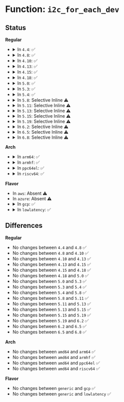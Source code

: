 # Function: <code>i2c_for_each_dev</code>

## Status
<b>Regular</b>
<ul>
<li>
<details>
<summary>In <code>4.4</code>: ✅</summary>

```c
int i2c_for_each_dev(void *data, int (*fn)(struct device *, void *));
```

**Collision:** Unique Global

**Inline:** No

**Transformation:** False

**Instances:**

```
In drivers/i2c/i2c-core.c (ffffffff81679440)
Location: drivers/i2c/i2c-core.c:1844
Inline: False
Direct callers:
  - drivers/i2c/i2c-dev.c:i2c_dev_exit
  - drivers/i2c/i2c-dev.c:i2c_dev_init
```
**Symbols:**

```
ffffffff81679440-ffffffff81679487: i2c_for_each_dev (STB_GLOBAL)
```
</details>
</li>
<li>
<details>
<summary>In <code>4.8</code>: ✅</summary>

```c
int i2c_for_each_dev(void *data, int (*fn)(struct device *, void *));
```

**Collision:** Unique Global

**Inline:** No

**Transformation:** False

**Instances:**

```
In drivers/i2c/i2c-core.c (ffffffff816dab80)
Location: drivers/i2c/i2c-core.c:2041
Inline: False
Direct callers:
  - drivers/i2c/i2c-dev.c:i2c_dev_exit
  - drivers/i2c/i2c-dev.c:i2c_dev_init
```
**Symbols:**

```
ffffffff816dab80-ffffffff816dabc7: i2c_for_each_dev (STB_GLOBAL)
```
</details>
</li>
<li>
<details>
<summary>In <code>4.10</code>: ✅</summary>

```c
int i2c_for_each_dev(void *data, int (*fn)(struct device *, void *));
```

**Collision:** Unique Global

**Inline:** No

**Transformation:** False

**Instances:**

```
In drivers/i2c/i2c-core.c (ffffffff8170ae70)
Location: drivers/i2c/i2c-core.c:2326
Inline: False
Direct callers:
  - drivers/i2c/i2c-dev.c:i2c_dev_exit
  - drivers/i2c/i2c-dev.c:i2c_dev_init
```
**Symbols:**

```
ffffffff8170ae70-ffffffff8170aeb7: i2c_for_each_dev (STB_GLOBAL)
```
</details>
</li>
<li>
<details>
<summary>In <code>4.13</code>: ✅</summary>

```c
int i2c_for_each_dev(void *data, int (*fn)(struct device *, void *));
```

**Collision:** Unique Global

**Inline:** No

**Transformation:** False

**Instances:**

```
In drivers/i2c/i2c-core-base.c (ffffffff8171f770)
Location: drivers/i2c/i2c-core-base.c:1568
Inline: False
Direct callers:
  - drivers/i2c/i2c-dev.c:i2c_dev_exit
  - drivers/i2c/i2c-dev.c:i2c_dev_init
```
**Symbols:**

```
ffffffff8171f770-ffffffff8171f7b7: i2c_for_each_dev (STB_GLOBAL)
```
</details>
</li>
<li>
<details>
<summary>In <code>4.15</code>: ✅</summary>

```c
int i2c_for_each_dev(void *data, int (*fn)(struct device *, void *));
```

**Collision:** Unique Global

**Inline:** No

**Transformation:** False

**Instances:**

```
In drivers/i2c/i2c-core-base.c (ffffffff817906d0)
Location: drivers/i2c/i2c-core-base.c:1592
Inline: False
Direct callers:
  - drivers/i2c/i2c-dev.c:i2c_dev_exit
  - drivers/i2c/i2c-dev.c:i2c_dev_init
```
**Symbols:**

```
ffffffff817906d0-ffffffff81790717: i2c_for_each_dev (STB_GLOBAL)
```
</details>
</li>
<li>
<details>
<summary>In <code>4.18</code>: ✅</summary>

```c
int i2c_for_each_dev(void *data, int (*fn)(struct device *, void *));
```

**Collision:** Unique Global

**Inline:** No

**Transformation:** False

**Instances:**

```
In drivers/i2c/i2c-core-base.c (ffffffff817d32c0)
Location: drivers/i2c/i2c-core-base.c:1571
Inline: False
Direct callers:
  - drivers/i2c/i2c-dev.c:i2c_dev_exit
  - drivers/i2c/i2c-dev.c:i2c_dev_init
```
**Symbols:**

```
ffffffff817d32c0-ffffffff817d3307: i2c_for_each_dev (STB_GLOBAL)
```
</details>
</li>
<li>
<details>
<summary>In <code>5.0</code>: ✅</summary>

```c
int i2c_for_each_dev(void *data, int (*fn)(struct device *, void *));
```

**Collision:** Unique Global

**Inline:** No

**Transformation:** False

**Instances:**

```
In drivers/i2c/i2c-core-base.c (ffffffff817fa420)
Location: drivers/i2c/i2c-core-base.c:1576
Inline: False
Direct callers:
  - drivers/i2c/i2c-dev.c:i2c_dev_exit
  - drivers/i2c/i2c-dev.c:i2c_dev_init
```
**Symbols:**

```
ffffffff817fa420-ffffffff817fa467: i2c_for_each_dev (STB_GLOBAL)
```
</details>
</li>
<li>
<details>
<summary>In <code>5.3</code>: ✅</summary>

```c
int i2c_for_each_dev(void *data, int (*fn)(struct device *, void *));
```

**Collision:** Unique Global

**Inline:** No

**Transformation:** False

**Instances:**

```
In drivers/i2c/i2c-core-base.c (ffffffff8183b140)
Location: drivers/i2c/i2c-core-base.c:1666
Inline: False
Direct callers:
  - drivers/i2c/i2c-dev.c:i2c_dev_exit
  - drivers/i2c/i2c-dev.c:i2c_dev_init
```
**Symbols:**

```
ffffffff8183b140-ffffffff8183b18b: i2c_for_each_dev (STB_GLOBAL)
```
</details>
</li>
<li>
<details>
<summary>In <code>5.4</code>: ✅</summary>

```c
int i2c_for_each_dev(void *data, int (*fn)(struct device *, void *));
```

**Collision:** Unique Global

**Inline:** No

**Transformation:** False

**Instances:**

```
In drivers/i2c/i2c-core-base.c (ffffffff8186cad0)
Location: drivers/i2c/i2c-core-base.c:1671
Inline: False
Direct callers:
  - drivers/i2c/i2c-dev.c:i2c_dev_exit
  - drivers/i2c/i2c-dev.c:i2c_dev_init
```
**Symbols:**

```
ffffffff8186cad0-ffffffff8186cb1b: i2c_for_each_dev (STB_GLOBAL)
```
</details>
</li>
<li>
<details>
<summary>In <code>5.8</code>: Selective Inline ⚠️</summary>

```c
int i2c_for_each_dev(void *data, int (*fn)(struct device *, void *));
```

**Collision:** Unique Global

**Inline:** Selective

**Transformation:** False

**Instances:**

```
In drivers/i2c/i2c-core-base.c (ffffffff81940f23)
Location: drivers/i2c/i2c-core-base.c:1633
Inline: True
Inline callers:
  - drivers/i2c/i2c-core-base.c:i2c_register_driver
Direct callers:
  - drivers/i2c/i2c-dev.c:i2c_dev_exit
  - drivers/i2c/i2c-dev.c:i2c_dev_init
```
**Symbols:**

```
ffffffff81940850-ffffffff8194089b: i2c_for_each_dev (STB_GLOBAL)
```
</details>
</li>
<li>
<details>
<summary>In <code>5.11</code>: Selective Inline ⚠️</summary>

```c
int i2c_for_each_dev(void *data, int (*fn)(struct device *, void *));
```

**Collision:** Unique Global

**Inline:** Selective

**Transformation:** False

**Instances:**

```
In drivers/i2c/i2c-core-base.c (ffffffff819472f3)
Location: drivers/i2c/i2c-core-base.c:1763
Inline: True
Inline callers:
  - drivers/i2c/i2c-core-base.c:i2c_register_driver
Direct callers:
  - drivers/i2c/i2c-dev.c:i2c_dev_exit
  - drivers/i2c/i2c-dev.c:i2c_dev_init
```
**Symbols:**

```
ffffffff81946c20-ffffffff81946c6b: i2c_for_each_dev (STB_GLOBAL)
```
</details>
</li>
<li>
<details>
<summary>In <code>5.13</code>: Selective Inline ⚠️</summary>

```c
int i2c_for_each_dev(void *data, int (*fn)(struct device *, void *));
```

**Collision:** Unique Global

**Inline:** Selective

**Transformation:** False

**Instances:**

```
In drivers/i2c/i2c-core-base.c (ffffffff8192abf3)
Location: drivers/i2c/i2c-core-base.c:1823
Inline: True
Inline callers:
  - drivers/i2c/i2c-core-base.c:i2c_register_driver
Direct callers:
  - drivers/i2c/i2c-dev.c:i2c_dev_exit
  - drivers/i2c/i2c-dev.c:i2c_dev_init
```
**Symbols:**

```
ffffffff8192a520-ffffffff8192a56b: i2c_for_each_dev (STB_GLOBAL)
```
</details>
</li>
<li>
<details>
<summary>In <code>5.15</code>: Selective Inline ⚠️</summary>

```c
int i2c_for_each_dev(void *data, int (*fn)(struct device *, void *));
```

**Collision:** Unique Global

**Inline:** Selective

**Transformation:** False

**Instances:**

```
In drivers/i2c/i2c-core-base.c (ffffffff819cddb6)
Location: drivers/i2c/i2c-core-base.c:1824
Inline: True
Inline callers:
  - drivers/i2c/i2c-core-base.c:i2c_register_driver
Direct callers:
  - drivers/i2c/i2c-dev.c:i2c_dev_exit
  - drivers/i2c/i2c-dev.c:i2c_dev_init
```
**Symbols:**

```
ffffffff819cd6c0-ffffffff819cd70b: i2c_for_each_dev (STB_GLOBAL)
```
</details>
</li>
<li>
<details>
<summary>In <code>5.19</code>: Selective Inline ⚠️</summary>

```c
int i2c_for_each_dev(void *data, int (*fn)(struct device *, void *));
```

**Collision:** Unique Global

**Inline:** Selective

**Transformation:** False

**Instances:**

```
In drivers/i2c/i2c-core-base.c (ffffffff81b30233)
Location: drivers/i2c/i2c-core-base.c:1827
Inline: True
Inline callers:
  - drivers/i2c/i2c-core-base.c:i2c_register_driver
Direct callers:
  - drivers/i2c/i2c-dev.c:i2c_dev_exit
  - drivers/i2c/i2c-dev.c:i2c_dev_init
```
**Symbols:**

```
ffffffff81b2f800-ffffffff81b2f853: i2c_for_each_dev (STB_GLOBAL)
```
</details>
</li>
<li>
<details>
<summary>In <code>6.2</code>: Selective Inline ⚠️</summary>

```c
int i2c_for_each_dev(void *data, int (*fn)(struct device *, void *));
```

**Collision:** Unique Global

**Inline:** Selective

**Transformation:** False

**Instances:**

```
In drivers/i2c/i2c-core-base.c (ffffffff81cc48c3)
Location: drivers/i2c/i2c-core-base.c:1821
Inline: True
Inline callers:
  - drivers/i2c/i2c-core-base.c:i2c_register_driver
Direct callers:
  - drivers/i2c/i2c-dev.c:i2c_dev_exit
  - drivers/i2c/i2c-dev.c:i2c_dev_init
```
**Symbols:**

```
ffffffff81cc3740-ffffffff81cc3793: i2c_for_each_dev (STB_GLOBAL)
```
</details>
</li>
<li>
<details>
<summary>In <code>6.5</code>: Selective Inline ⚠️</summary>

```c
int i2c_for_each_dev(void *data, int (*fn)(struct device *, void *));
```

**Collision:** Unique Global

**Inline:** Selective

**Transformation:** False

**Instances:**

```
In drivers/i2c/i2c-core-base.c (ffffffff81d2b190)
Location: drivers/i2c/i2c-core-base.c:1934
Inline: True
Direct callers:
  - drivers/i2c/i2c-dev.c:i2c_dev_exit
  - drivers/i2c/i2c-dev.c:i2c_dev_init
```
**Symbols:**

```
ffffffff81d2b190-ffffffff81d2b1e3: i2c_for_each_dev (STB_GLOBAL)
```
</details>
</li>
<li>
<details>
<summary>In <code>6.8</code>: Selective Inline ⚠️</summary>

```c
int i2c_for_each_dev(void *data, int (*fn)(struct device *, void *));
```

**Collision:** Unique Global

**Inline:** Selective

**Transformation:** False

**Instances:**

```
In drivers/i2c/i2c-core-base.c (ffffffff81de1050)
Location: drivers/i2c/i2c-core-base.c:1949
Inline: True
Direct callers:
  - drivers/i2c/i2c-dev.c:i2c_dev_exit
  - drivers/i2c/i2c-dev.c:i2c_dev_init
```
**Symbols:**

```
ffffffff81de1050-ffffffff81de10a3: i2c_for_each_dev (STB_GLOBAL)
```
</details>
</li>
</ul>
<b>Arch</b>
<ul>
<li>
<details>
<summary>In <code>arm64</code>: ✅</summary>

```c
int i2c_for_each_dev(void *data, int (*fn)(struct device *, void *));
```

**Collision:** Unique Global

**Inline:** No

**Transformation:** False

**Instances:**

```
In drivers/i2c/i2c-core-base.c (ffff800010aaf6f0)
Location: drivers/i2c/i2c-core-base.c:1671
Inline: False
Direct callers:
  - drivers/i2c/i2c-dev.c:i2c_dev_exit
  - drivers/i2c/i2c-dev.c:i2c_dev_init
```
**Symbols:**

```
ffff800010aaf6f0-ffff800010aaf758: i2c_for_each_dev (STB_GLOBAL)
```
</details>
</li>
<li>
<details>
<summary>In <code>armhf</code>: ✅</summary>

```c
int i2c_for_each_dev(void *data, int (*fn)(struct device *, void *));
```

**Collision:** Unique Global

**Inline:** No

**Transformation:** False

**Instances:**

```
In drivers/i2c/i2c-core-base.c (c0b91214)
Location: drivers/i2c/i2c-core-base.c:1671
Inline: False
Direct callers:
  - drivers/i2c/i2c-dev.c:i2c_dev_exit
  - drivers/i2c/i2c-dev.c:i2c_dev_init
```
**Symbols:**

```
c0b91214-c0b9126c: i2c_for_each_dev (STB_GLOBAL)
```
</details>
</li>
<li>
<details>
<summary>In <code>ppc64el</code>: ✅</summary>

```c
int i2c_for_each_dev(void *data, int (*fn)(struct device *, void *));
```

**Collision:** Unique Global

**Inline:** No

**Transformation:** False

**Instances:**

```
In drivers/i2c/i2c-core-base.c (c000000000b926b0)
Location: drivers/i2c/i2c-core-base.c:1671
Inline: False
Direct callers:
  - drivers/i2c/i2c-dev.c:i2c_dev_exit
  - drivers/i2c/i2c-dev.c:i2c_dev_init
```
**Symbols:**

```
c000000000b926b0-c000000000b9273c: i2c_for_each_dev (STB_GLOBAL)
```
</details>
</li>
<li>
<details>
<summary>In <code>riscv64</code>: ✅</summary>

```c
int i2c_for_each_dev(void *data, int (*fn)(struct device *, void *));
```

**Collision:** Unique Global

**Inline:** No

**Transformation:** False

**Instances:**

```
In drivers/i2c/i2c-core-base.c (ffffffe0006b7dba)
Location: drivers/i2c/i2c-core-base.c:1671
Inline: False
Direct callers:
  - drivers/i2c/i2c-dev.c:i2c_dev_exit
  - drivers/i2c/i2c-dev.c:i2c_dev_init
```
**Symbols:**

```
ffffffe0006b7dba-ffffffe0006b7e1a: i2c_for_each_dev (STB_GLOBAL)
```
</details>
</li>
</ul>
<b>Flavor</b>
<ul>
<li>
In <code>aws</code>: Absent ⚠️
</li>
<li>
In <code>azure</code>: Absent ⚠️
</li>
<li>
<details>
<summary>In <code>gcp</code>: ✅</summary>

```c
int i2c_for_each_dev(void *data, int (*fn)(struct device *, void *));
```

**Collision:** Unique Global

**Inline:** No

**Transformation:** False

**Instances:**

```
In drivers/i2c/i2c-core-base.c (ffffffff81860c60)
Location: drivers/i2c/i2c-core-base.c:1671
Inline: False
Direct callers:
  - drivers/i2c/i2c-dev.c:i2c_dev_exit
  - drivers/i2c/i2c-dev.c:i2c_dev_init
```
**Symbols:**

```
ffffffff81860c60-ffffffff81860cab: i2c_for_each_dev (STB_GLOBAL)
```
</details>
</li>
<li>
<details>
<summary>In <code>lowlatency</code>: ✅</summary>

```c
int i2c_for_each_dev(void *data, int (*fn)(struct device *, void *));
```

**Collision:** Unique Global

**Inline:** No

**Transformation:** False

**Instances:**

```
In drivers/i2c/i2c-core-base.c (ffffffff8187be70)
Location: drivers/i2c/i2c-core-base.c:1671
Inline: False
Direct callers:
  - drivers/i2c/i2c-dev.c:i2c_dev_exit
  - drivers/i2c/i2c-dev.c:i2c_dev_init
```
**Symbols:**

```
ffffffff8187be70-ffffffff8187bebb: i2c_for_each_dev (STB_GLOBAL)
```
</details>
</li>
</ul>

## Differences
<b>Regular</b>
<ul>
<li>
No changes between <code>4.4</code> and <code>4.8</code> ✅
</li>
<li>
No changes between <code>4.8</code> and <code>4.10</code> ✅
</li>
<li>
No changes between <code>4.10</code> and <code>4.13</code> ✅
</li>
<li>
No changes between <code>4.13</code> and <code>4.15</code> ✅
</li>
<li>
No changes between <code>4.15</code> and <code>4.18</code> ✅
</li>
<li>
No changes between <code>4.18</code> and <code>5.0</code> ✅
</li>
<li>
No changes between <code>5.0</code> and <code>5.3</code> ✅
</li>
<li>
No changes between <code>5.3</code> and <code>5.4</code> ✅
</li>
<li>
No changes between <code>5.4</code> and <code>5.8</code> ✅
</li>
<li>
No changes between <code>5.8</code> and <code>5.11</code> ✅
</li>
<li>
No changes between <code>5.11</code> and <code>5.13</code> ✅
</li>
<li>
No changes between <code>5.13</code> and <code>5.15</code> ✅
</li>
<li>
No changes between <code>5.15</code> and <code>5.19</code> ✅
</li>
<li>
No changes between <code>5.19</code> and <code>6.2</code> ✅
</li>
<li>
No changes between <code>6.2</code> and <code>6.5</code> ✅
</li>
<li>
No changes between <code>6.5</code> and <code>6.8</code> ✅
</li>
</ul>
<b>Arch</b>
<ul>
<li>
No changes between <code>amd64</code> and <code>arm64</code> ✅
</li>
<li>
No changes between <code>amd64</code> and <code>armhf</code> ✅
</li>
<li>
No changes between <code>amd64</code> and <code>ppc64el</code> ✅
</li>
<li>
No changes between <code>amd64</code> and <code>riscv64</code> ✅
</li>
</ul>
<b>Flavor</b>
<ul>
<li>
No changes between <code>generic</code> and <code>gcp</code> ✅
</li>
<li>
No changes between <code>generic</code> and <code>lowlatency</code> ✅
</li>
</ul>
